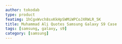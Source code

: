 ```yaml
---
author: tokodab
type: product
featimg: 1hCgxWvch8sxKkHpSWMiWPCoJXRWLR_5K
title: Muhammad Ali Quotes Samsung Galaxy S9 Case
tags: [samsung, galaxy, s9]
category: [samsung]
---
```

